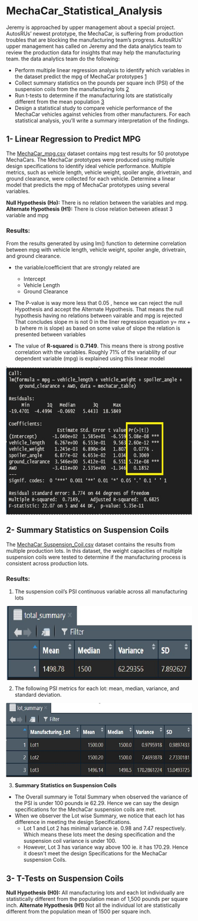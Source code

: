 # MechaCar_Statistical_Analysis
Jeremy is approached by upper management about a special project. AutosRUs’ newest prototype, the MechaCar, is suffering from production troubles that are blocking the manufacturing team’s progress. AutosRUs’ upper management has called on Jeremy and the data analytics team to review the production data for insights that may help the manufacturing team.
the data analytics team do the following:

* Perform multiple linear regression analysis to identify which variables in the dataset predict the mpg of MechaCar prototypes [1](#1--Linear-Regression-to-Predict-MPG)
* Collect summary statistics on the pounds per square inch (PSI) of the suspension coils from the manufacturing lots [2](#2--Summary-Statistics-on-Suspension-Coils)
* Run t-tests to determine if the manufacturing lots are statistically different from the mean population [3](#3--T-Tests-on-Suspension-Coils)
* Design a statistical study to compare vehicle performance of the MechaCar vehicles against vehicles from other manufacturers. For each statistical analysis, you’ll write a summary interpretation of the findings.


## 1- Linear Regression to Predict MPG

The [MechaCar_mpg.csv](#MechaCar_mpg.csv) dataset contains mpg test results for 50 prototype MechaCars. The MechaCar prototypes were produced using multiple design specifications to identify ideal vehicle performance. Multiple metrics, such as vehicle length, vehicle weight, spoiler angle, drivetrain, and ground clearance, were collected for each vehicle. Determine a linear model that predicts the mpg of MechaCar prototypes using several variables. 

**Null Hypothesis (Ho):** There is no relation between the variables and mpg.      
**Alternate Hypothesis (H1):** There is close relation between atleast 3 variable and mpg


### Results:
From the results generated by using lm() function to determine correlation between mpg with vehicle length, vehicle weight, spoiler angle, drivetrain, and ground clearance. 

* the variable/coefficient that are strongly related are 
    - Intercept
    - Vehicle Length
    - Ground Clearance
    
* The P-value is way more less that 0.05 , hence we can reject the null Hypothesis and accept the Alternate Hypothesis. 
  That means the null hypothesis having no relations between vairable and mpg is rejected 
  That concludes slope m is not 0 in the liner regression equation y= mx + b (where m is slope) 
  as based on some value of slope the relation is presented between variables
  
* The value of **R-squared** is **0.7149**. This means there is strong postive correlation with the variables. Roughly 71% of the variablilty of our dependent variable (mpg) is explained using this linear model

<p align="center"> <img src="images/D1.jpg"  align="center" height="400" width="800"></p>

## 2- Summary Statistics on Suspension Coils
The [MechaCar Suspension_Coil.csv](#Suspension_Coil.csv) dataset contains the results from multiple production lots. In this dataset, the weight capacities of multiple suspension coils were tested to determine if the manufacturing process is consistent across production lots.

### Results:
1) The suspension coil’s PSI continuous variable across all manufacturing lots

<p align="center"> <img src="images/D2_total_summary.jpg"  align="center" height="200" width="600"></p>

2) The following PSI metrics for each lot: mean, median, variance, and standard deviation.

<p align="center"> <img src="images/D2_lot_summary.jpg"  align="center" height="200" width="600"></p>

3) **Summary Statistics on Suspension Coils**
 * The Overall summary ie Total Summary when observed the variance of the PSI is under 100 pounds ie 62.29. Hence we can say the design specifications for the MechaCar suspension coils are met.
 * When we observer the Lot wise Summary, we notice that each lot has difference in meeting the design Specifications.
    - Lot 1 and Lot 2 has minimal variance ie. 0.98 and 7.47 respectively. Which means these lots meet the desing specification and the suspension coil variance is under 100.
    - However, Lot 3 has variance way above 100 ie. it has 170.29. Hence it doesn't meet the design Specifications for the MechaCar suspension Coils.

## 3- T-Tests on Suspension Coils


**Null Hypothesis (H0):** All manufacturing lots and each lot individually are statistically different from the population mean of 1,500 pounds per square inch.
**Alternate Hypothesis (H1)** Not all the individual lot are statistically different from the population mean of 1500 per square inch.

